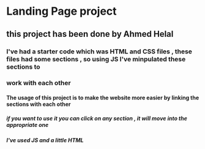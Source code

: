 

# Landing Page project
## this project has been done by Ahmed Helal
### I've had a starter code which was HTML and CSS files , these files had some sections , so using JS I've minpulated these sections to 
### work with each other 
#### The usage of this project is to make the website more easier by linking the sections with each other
##### if you want to use it you can click on any section , it will move into the appropriate one
##### I've used JS and a little HTML 
